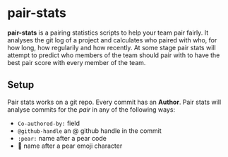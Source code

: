 # pair-stats

**pair-stats** is a pairing statistics scripts to help your team pair fairly.
It analyses the git log of a project and calculates who paired with who, for
how long, how regularily and how recently. At some stage pair stats will
attempt to predict who members of the team should pair with to have the best
pair score with every member of the team.

## Setup

Pair stats works on a git repo. Every commit has an **Author**. Pair stats will
analyse commits for the _pair_ in any of the following ways:

* `Co-authored-by:` field
* `@github-handle` an @ github handle in the commit
* `:pear:` name after a pear code
* 🍐 name after a pear emoji character

